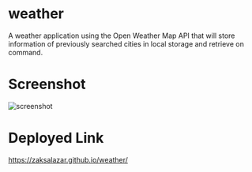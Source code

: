 # weather
A weather application using the Open Weather Map API that will store information of previously searched cities in local storage and retrieve on command. 

# Screenshot 
![screenshot](./assets/images/Screen%20Shot%202022-11-06%20at%209.33.29%20PM.png)

# Deployed Link 
https://zaksalazar.github.io/weather/
